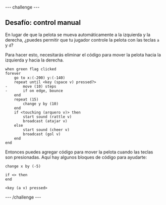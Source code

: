 --- challenge ---

## Desafío: control manual
En lugar de que la pelota se mueva automáticamente a la izquierda y la derecha, ¿puedes permitir que tu jugador controle la pelota con las teclas `a` y `d`?

Para hacer esto, necesitarás eliminar el código para mover la pelota hacia la izquierda y hacia la derecha.

```blocks3
when green flag clicked
forever
    go to x:(-200) y:(-140)
    repeat until <key (space v) pressed?>
-       move (10) steps
-       if on edge, bounce
    end
    repeat (15)
        change y by (10)
    end
    if <touching (arquero v)> then
        start sound (rattle v)
        broadcast (atajar v)
    else
        start sound (cheer v)
        broadcast (gol v)
    end
end
```

Entonces puedes agregar código para mover la pelota cuando las teclas son presionadas. Aquí hay algunos bloques de código para ayudarte:

```blocks3
change x by (-5)

if <> then 
end

<key (a v) pressed>
```

--- /challenge ---
